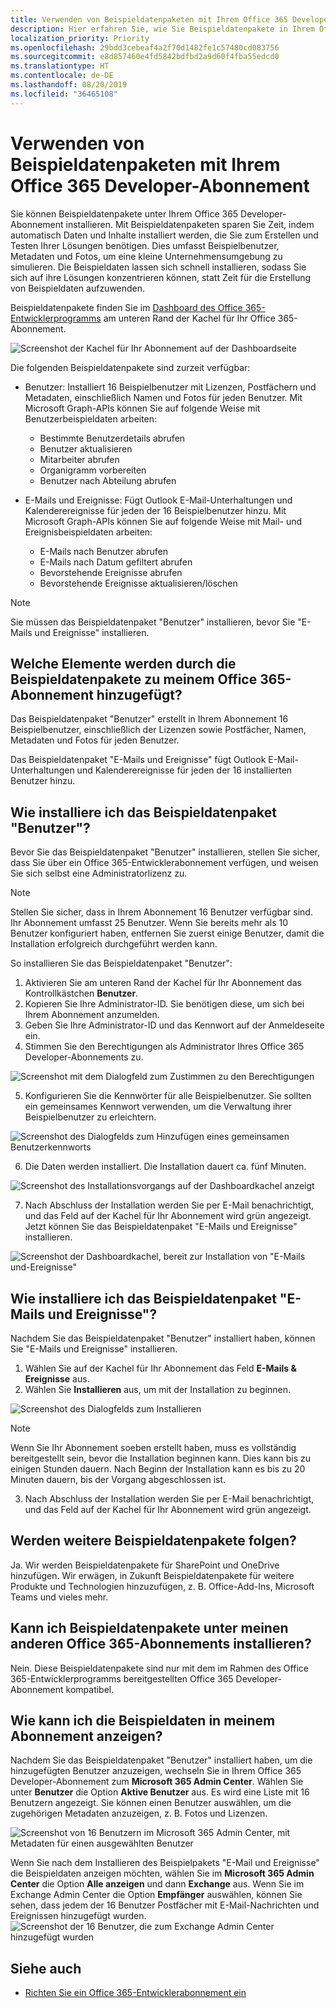 ```yaml
---
title: Verwenden von Beispieldatenpaketen mit Ihrem Office 365 Developer-Abonnement
description: Hier erfahren Sie, wie Sie Beispieldatenpakete in Ihrem Office 365 Developer-Abonnement für einen schnellen Einstieg in Ihre Sandboxumgebung installieren.
localization_priority: Priority
ms.openlocfilehash: 29bdd3cebeaf4a2f70d1482fe1c57480cd083756
ms.sourcegitcommit: e8d857460e4fd5842bdfbd2a9d60f4fba55edcd0
ms.translationtype: HT
ms.contentlocale: de-DE
ms.lasthandoff: 08/20/2019
ms.locfileid: "36465108"
---
```

# <a name="use-sample-data-packs-with-your-office-365-developer-subscription"></a>Verwenden von Beispieldatenpaketen mit Ihrem Office 365 Developer-Abonnement

Sie können Beispieldatenpakete unter Ihrem Office 365 Developer-Abonnement installieren. Mit Beispieldatenpaketen sparen Sie Zeit, indem automatisch Daten und Inhalte installiert werden, die Sie zum Erstellen und Testen Ihrer Lösungen benötigen. Dies umfasst Beispielbenutzer, Metadaten und Fotos, um eine kleine Unternehmensumgebung zu simulieren. Die Beispieldaten lassen sich schnell installieren, sodass Sie sich auf ihre Lösungen konzentrieren können, statt Zeit für die Erstellung von Beispieldaten aufzuwenden.

Beispieldatenpakete finden Sie im [Dashboard des Office 365-Entwicklerprogramms](https://developer.microsoft.com/office/profile) am unteren Rand der Kachel für Ihr Office 365-Abonnement.

![Screenshot der Kachel für Ihr Abonnement auf der Dashboardseite](images/sample-data-pack-ux-tile-users-beginning.PNG)

Die folgenden Beispieldatenpakete sind zurzeit verfügbar:

- Benutzer: Installiert 16 Beispielbenutzer mit Lizenzen, Postfächern und Metadaten, einschließlich Namen und Fotos für jeden Benutzer. Mit Microsoft Graph-APIs können Sie auf folgende Weise mit Benutzerbeispieldaten arbeiten:
  - Bestimmte Benutzerdetails abrufen
  - Benutzer aktualisieren
  - Mitarbeiter abrufen
  - Organigramm vorbereiten  
  - Benutzer nach Abteilung abrufen

- E-Mails und Ereignisse: Fügt Outlook E-Mail-Unterhaltungen und Kalenderereignisse für jeden der 16 Beispielbenutzer hinzu. Mit Microsoft Graph-APIs können Sie auf folgende Weise mit Mail- und Ereignisbeispieldaten arbeiten:
  - E-Mails nach Benutzer abrufen
  - E-Mails nach Datum gefiltert abrufen
  - Bevorstehende Ereignisse abrufen
  - Bevorstehende Ereignisse aktualisieren/löschen

> [!NOTE]
> Sie müssen das Beispieldatenpaket "Benutzer" installieren, bevor Sie "E-Mails und Ereignisse" installieren.

## <a name="what-do-the-sample-data-packs-add-to-my-office-365-subscription"></a>Welche Elemente werden durch die Beispieldatenpakete zu meinem Office 365-Abonnement hinzugefügt?

Das Beispieldatenpaket "Benutzer" erstellt in Ihrem Abonnement 16 Beispielbenutzer, einschließlich der Lizenzen sowie Postfächer, Namen, Metadaten und Fotos für jeden Benutzer.

Das Beispieldatenpaket "E-Mails und Ereignisse" fügt Outlook E-Mail-Unterhaltungen und Kalenderereignisse für jeden der 16 installierten Benutzer hinzu.

## <a name="how-do-i-install-the-users-sample-data-pack"></a>Wie installiere ich das Beispieldatenpaket "Benutzer"?

Bevor Sie das Beispieldatenpaket "Benutzer" installieren, stellen Sie sicher, dass Sie über ein Office 365-Entwicklerabonnement verfügen, und weisen Sie sich selbst eine Administratorlizenz zu.

> [!NOTE]
> Stellen Sie sicher, dass in Ihrem Abonnement 16 Benutzer verfügbar sind. Ihr Abonnement umfasst 25 Benutzer. Wenn Sie bereits mehr als 10 Benutzer konfiguriert haben, entfernen Sie zuerst einige Benutzer, damit die Installation erfolgreich durchgeführt werden kann.

So installieren Sie das Beispieldatenpaket "Benutzer":

1. Aktivieren Sie am unteren Rand der Kachel für Ihr Abonnement das Kontrollkästchen **Benutzer**.
2. Kopieren Sie Ihre Administrator-ID. Sie benötigen diese, um sich bei Ihrem Abonnement anzumelden.
3. Geben Sie Ihre Administrator-ID und das Kennwort auf der Anmeldeseite ein.
4. Stimmen Sie den Berechtigungen als Administrator Ihres Office 365 Developer-Abonnements zu.

![Screenshot mit dem Dialogfeld zum Zustimmen zu den Berechtigungen](images/sample-data-pack-ux-tile-users-consent-with-permissions-combined.PNG)

5. Konfigurieren Sie die Kennwörter für alle Beispielbenutzer. Sie sollten ein gemeinsames Kennwort verwenden, um die Verwaltung ihrer Beispielbenutzer zu erleichtern.

![Screenshot des Dialogfelds zum Hinzufügen eines gemeinsamen Benutzerkennworts](images/sample-data-pack-ux-tile-users-fake-user-password-creation.PNG)

6. Die Daten werden installiert. Die Installation dauert ca. fünf Minuten.

![Screenshot des Installationsvorgangs auf der Dashboardkachel anzeigt](images/sample-data-pack-ux-tile-users-installing-status.PNG)

7. Nach Abschluss der Installation werden Sie per E-Mail benachrichtigt, und das Feld auf der Kachel für Ihr Abonnement wird grün angezeigt. Jetzt können Sie das Beispieldatenpaket "E-Mails und Ereignisse" installieren.

![Screenshot der Dashboardkachel, bereit zur Installation von "E-Mails und-Ereignisse"](images/sample-data-pack-ux-tile-users-installed.PNG)

## <a name="how-do-i-install-the-mail-and-events-sample-data-pack"></a>Wie installiere ich das Beispieldatenpaket "E-Mails und Ereignisse"?

Nachdem Sie das Beispieldatenpaket "Benutzer" installiert haben, können Sie "E-Mails und Ereignisse" installieren.

1. Wählen Sie auf der Kachel für Ihr Abonnement das Feld **E-Mails &amp; Ereignisse** aus.
2. Wählen Sie **Installieren** aus, um mit der Installation zu beginnen.

![Screenshot des Dialogfelds zum Installieren](images/sample-data-pack-ux-tile-mail-and-events-begin-install.PNG)

> [!NOTE]
> Wenn Sie Ihr Abonnement soeben erstellt haben, muss es vollständig bereitgestellt sein, bevor die Installation beginnen kann. Dies kann bis zu einigen Stunden dauern. Nach Beginn der Installation kann es bis zu 20 Minuten dauern, bis der Vorgang abgeschlossen ist.

3. Nach Abschluss der Installation werden Sie per E-Mail benachrichtigt, und das Feld auf der Kachel für Ihr Abonnement wird grün angezeigt.

## <a name="are-more-sample-data-packs-coming"></a>Werden weitere Beispieldatenpakete folgen?

Ja. Wir werden Beispieldatenpakete für SharePoint und OneDrive hinzufügen. Wir erwägen, in Zukunft Beispieldatenpakete für weitere Produkte und Technologien hinzuzufügen, z. B. Office-Add-Ins, Microsoft Teams und vieles mehr.

## <a name="can-i-install-sample-data-packs-on-my-other-office-365-subscriptions"></a>Kann ich Beispieldatenpakete unter meinen anderen Office 365-Abonnements installieren?

Nein. Diese Beispieldatenpakete sind nur mit dem im Rahmen des Office 365-Entwicklerprogramms bereitgestellten Office 365 Developer-Abonnement kompatibel.

## <a name="how-can-i-see-the-sample-data-in-my-subscription"></a>Wie kann ich die Beispieldaten in meinem Abonnement anzeigen?

Nachdem Sie das Beispieldatenpaket "Benutzer" installiert haben, um die hinzugefügten Benutzer anzuzeigen, wechseln Sie in Ihrem Office 365 Developer-Abonnement zum **Microsoft 365 Admin Center**. Wählen Sie unter **Benutzer** die Option **Aktive Benutzer** aus. Es wird eine Liste mit 16 Benutzern angezeigt. Sie können einen Benutzer auswählen, um die zugehörigen Metadaten anzuzeigen, z. B. Fotos und Lizenzen.

![Screenshot von 16 Benutzern im Microsoft 365 Admin Center, mit Metadaten für einen ausgewählten Benutzer](images/content-packs-07.PNG)

Wenn Sie nach dem Installieren des Beispielpakets "E-Mail und Ereignisse" die Beispieldaten anzeigen möchten, wählen Sie im **Microsoft 365 Admin Center** die Option **Alle anzeigen** und dann **Exchange** aus. Wenn Sie im Exchange Admin Center die Option **Empfänger** auswählen, können Sie sehen, dass jedem der 16 Benutzer Postfächer mit E-Mail-Nachrichten und Ereignissen hinzugefügt wurden.
![Screenshot der 16 Benutzer, die zum Exchange Admin Center hinzugefügt wurden](images/content-packs-08.PNG)

## <a name="see-also"></a>Siehe auch

- [Richten Sie ein Office 365-Entwicklerabonnement ein](office-365-developer-program-get-started.md)

